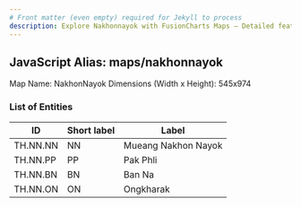 ```yaml
---
# Front matter (even empty) required for Jekyll to process
description: Explore Nakhonnayok with FusionCharts Maps – Detailed features for seamless integration. Try now & enhance your data visualization today! 
---
```


## JavaScript Alias: maps/nakhonnayok

Map Name: NakhonNayok
Dimensions (Width x Height): 545x974

### List of Entities

| ID       | Short label | Label               |
| -------- | ----------- | ------------------- |
| TH.NN.NN | NN          | Mueang Nakhon Nayok |
| TH.NN.PP | PP          | Pak Phli            |
| TH.NN.BN | BN          | Ban Na              |
| TH.NN.ON | ON          | Ongkharak           |
